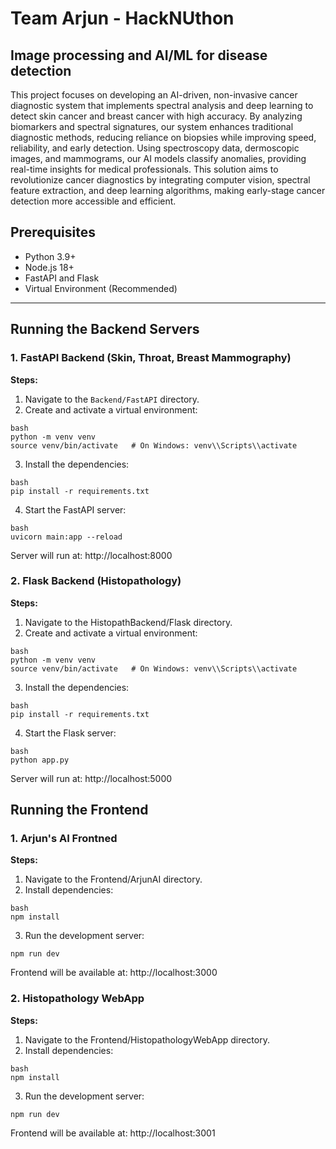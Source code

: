 # Team Arjun - HackNUthon

## Image processing and AI/ML for disease detection

This project focuses on developing an AI-driven, non-invasive cancer diagnostic system that implements spectral analysis and deep learning to detect skin cancer and breast cancer with high accuracy. By analyzing biomarkers and spectral signatures, our system enhances traditional diagnostic methods, reducing reliance on biopsies while improving speed, reliability, and early detection. Using spectroscopy data, dermoscopic images, and mammograms, our AI models classify anomalies, providing real-time insights for medical professionals. This solution aims to revolutionize cancer diagnostics by integrating computer vision, spectral feature extraction, and deep learning algorithms, making early-stage cancer detection more accessible and efficient.

## Prerequisites
- Python 3.9+
- Node.js 18+
- FastAPI and Flask
- Virtual Environment (Recommended)

---


## Running the Backend Servers

### 1. FastAPI Backend (Skin, Throat, Breast Mammography)

**Steps:**
1. Navigate to the `Backend/FastAPI` directory.
2. Create and activate a virtual environment:
```
bash
python -m venv venv
source venv/bin/activate   # On Windows: venv\\Scripts\\activate
```
3. Install the dependencies:

```
bash
pip install -r requirements.txt
```
4. Start the FastAPI server:
```
bash
uvicorn main:app --reload
```
Server will run at: http://localhost:8000

### 2. Flask Backend (Histopathology)

**Steps:**
1. Navigate to the HistopathBackend/Flask directory.
2. Create and activate a virtual environment:
```
bash
python -m venv venv
source venv/bin/activate   # On Windows: venv\\Scripts\\activate
```
3. Install the dependencies:
```
bash
pip install -r requirements.txt
```
4. Start the Flask server:
```
bash
python app.py
```
Server will run at: http://localhost:5000

## Running the Frontend

### 1. Arjun's AI Frontned
**Steps:**
1. Navigate to the Frontend/ArjunAI directory.
2. Install dependencies:
```
bash
npm install
```
3. Run the development server:

```
npm run dev
```
Frontend will be available at: http://localhost:3000

### 2. Histopathology WebApp
**Steps:**
1. Navigate to the Frontend/HistopathologyWebApp directory.
2. Install dependencies:
```
bash
npm install
```
3. Run the development server:

```
npm run dev
```
Frontend will be available at: http://localhost:3001

